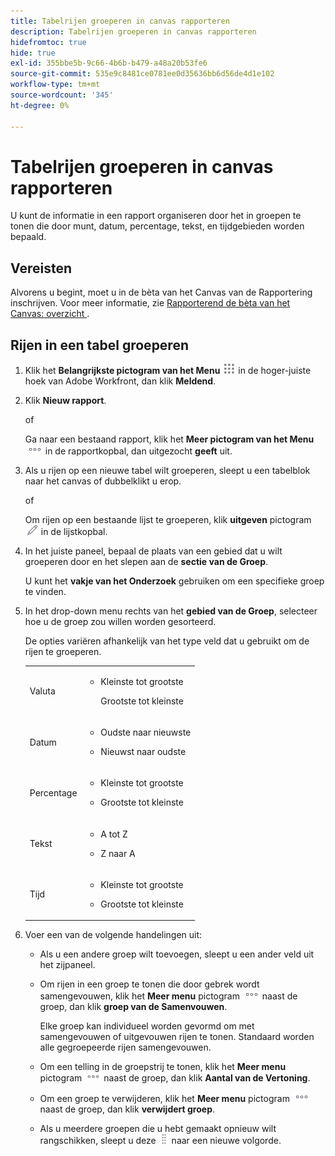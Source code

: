 ```yaml
---
title: Tabelrijen groeperen in canvas rapporteren
description: Tabelrijen groeperen in canvas rapporteren
hidefromtoc: true
hide: true
exl-id: 355bbe5b-9c66-4b6b-b479-a48a20b53fe6
source-git-commit: 535e9c8481ce0781ee0d35636bb6d56de4d1e102
workflow-type: tm+mt
source-wordcount: '345'
ht-degree: 0%

---
```


# Tabelrijen groeperen in canvas rapporteren

U kunt de informatie in een rapport organiseren door het in groepen te tonen die door munt, datum, percentage, tekst, en tijdgebieden worden bepaald.

## Vereisten

Alvorens u begint, moet u in de bèta van het Canvas van de Rapportering inschrijven. Voor meer informatie, zie [ Rapporterend de bèta van het Canvas: overzicht ](/help/quicksilver/product-announcements/betas/canvas-dashboards-beta/reporting-canvas-beta-overview.md).

## Rijen in een tabel groeperen

1. Klik het **Belangrijkste pictogram van het Menu** ![](assets/main-menu-icon.png) in de hoger-juiste hoek van Adobe Workfront, dan klik **Meldend**.
1. Klik **Nieuw rapport**.

   of

   Ga naar een bestaand rapport, klik het **Meer pictogram van het Menu** ![](assets/more-icon.png) in de rapportkopbal, dan uitgezocht **geeft** uit.

1. Als u rijen op een nieuwe tabel wilt groeperen, sleept u een tabelblok naar het canvas of dubbelklikt u erop.

   of

   Om rijen op een bestaande lijst te groeperen, klik **uitgeven** pictogram ![](assets/edit-icon.png) in de lijstkopbal.

1. In het juiste paneel, bepaal de plaats van een gebied dat u wilt groeperen door en het slepen aan de **sectie van de Groep**.

   U kunt het **vakje van het Onderzoek** gebruiken om een specifieke groep te vinden.

1. In het drop-down menu rechts van het **gebied van de Groep**, selecteer hoe u de groep zou willen worden gesorteerd.

   De opties variëren afhankelijk van het type veld dat u gebruikt om de rijen te groeperen.

   <table style="table-layout:auto"> 
    <col> 
    <col> 
    <tbody> 
     <tr> 
      <td role="rowheader">Valuta</td> 
      <td> 
       <ul> 
        <li> <p>Kleinste tot grootste</p> <p>Grootste tot kleinste</p> </li> 
       </ul> </td> 
     </tr> 
     <tr> 
      <td role="rowheader">Datum</td> 
      <td> 
       <ul> 
        <li> <p>Oudste naar nieuwste</p> </li> 
        <li> <p>Nieuwst naar oudste</p> </li> 
       </ul> </td> 
     </tr> 
     <tr> 
      <td role="rowheader">Percentage</td> 
      <td> 
       <ul> 
        <li> <p>Kleinste tot grootste</p> </li> 
        <li> <p>Grootste tot kleinste</p> </li> 
       </ul> </td> 
     </tr> 
     <tr> 
      <td role="rowheader">Tekst</td> 
      <td> 
       <ul> 
        <li> <p>A tot Z</p> </li> 
        <li> <p>Z naar A</p> </li> 
       </ul> </td> 
     </tr> 
     <tr> 
      <td role="rowheader">Tijd</td> 
      <td> 
       <ul> 
        <li> <p>Kleinste tot grootste</p> </li> 
        <li> <p>Grootste tot kleinste</p> </li> 
       </ul> </td> 
     </tr> 
    </tbody> 
   </table>

1. Voer een van de volgende handelingen uit:

   * Als u een andere groep wilt toevoegen, sleept u een ander veld uit het zijpaneel.
   * Om rijen in een groep te tonen die door gebrek wordt samengevouwen, klik het **Meer menu** pictogram ![](assets/more-icon.png) naast de groep, dan klik **groep van de Samenvouwen**.

     Elke groep kan individueel worden gevormd om met samengevouwen of uitgevouwen rijen te tonen. Standaard worden alle gegroepeerde rijen samengevouwen.

   * Om een telling in de groepstrij te tonen, klik het **Meer menu** pictogram ![](assets/more-icon-27x15.png) naast de groep, dan klik **Aantal van de Vertoning**.
   * Om een groep te verwijderen, klik het **Meer menu** pictogram ![](assets/more-icon.png) naast de groep, dan klik **verwijdert groep**.
   * Als u meerdere groepen die u hebt gemaakt opnieuw wilt rangschikken, sleept u deze ![](assets/move-icon---dots.png) naar een nieuwe volgorde.
